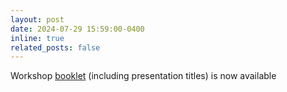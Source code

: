 ```yaml
---
layout: post
date: 2024-07-29 15:59:00-0400
inline: true
related_posts: false
---
```


Workshop [booklet](https://autocfd4.s3.eu-west-1.amazonaws.com/AutoCFD4Bookletv1.3.pdf) (including presentation titles) is now available

